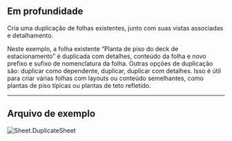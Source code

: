 ## Em profundidade
Cria uma duplicação de folhas existentes, junto com suas vistas associadas e detalhamento.

Neste exemplo, a folha existente “Planta de piso do deck de estacionamento” é duplicada com detalhes, conteúdo da folha e novo prefixo e sufixo de nomenclatura da folha. Outras opções de duplicação são: duplicar como dependente, duplicar, duplicar com detalhes. Isso é útil para criar várias folhas com layouts ou conteúdo semelhantes, como plantas de piso típicas ou plantas de teto refletido.

___
## Arquivo de exemplo

![Sheet.DuplicateSheet](./Revit.Elements.Views.Sheet.DuplicateSheet_img.jpg)
